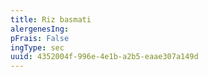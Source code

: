 ```yaml
---
title: Riz basmati
alergenesIng:
pFrais: False
ingType: sec
uuid: 4352004f-996e-4e1b-a2b5-eaae307a149d
---
```

